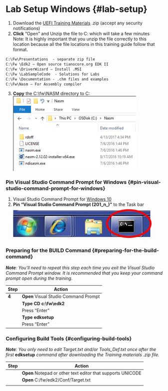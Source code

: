 <!--- @file
 README.md file for Lab_setup

Copyright (c) 2018, Intel Corporation. All rights reserved.<BR>

Redistribution and use in source (original document form) and 'compiled'
forms (converted to PDF, epub, HTML and other formats) with or without
modification, are permitted provided that the following conditions are met:

1) Redistributions of source code (original document form) must retain the
above copyright notice, this list of conditions and the following
disclaimer as the first lines of this file unmodified.

2) Redistributions in compiled form (transformed to other DTDs, converted to
PDF, epub, HTML and other formats) must reproduce the above copyright
notice, this list of conditions and the following disclaimer in the
documentation and/or other materials provided with the distribution.

THIS DOCUMENTATION IS PROVIDED BY TIANOCORE PROJECT "AS IS" AND ANY EXPRESS OR
IMPLIED WARRANTIES, INCLUDING, BUT NOT LIMITED TO, THE IMPLIED WARRANTIES OF
MERCHANTABILITY AND FITNESS FOR A PARTICULAR PURPOSE ARE DISCLAIMED. IN NO
EVENT SHALL TIANOCORE PROJECT BE LIABLE FOR ANY DIRECT, INDIRECT, INCIDENTAL,
SPECIAL, EXEMPLARY, OR CONSEQUENTIAL DAMAGES (INCLUDING, BUT NOT LIMITED TO,
PROCUREMENT OF SUBSTITUTE GOODS OR SERVICES; LOSS OF USE, DATA, OR PROFITS;
OR BUSINESS INTERRUPTION) HOWEVER CAUSED AND ON ANY THEORY OF LIABILITY,
WHETHER IN CONTRACT, STRICT LIABILITY, OR TORT (INCLUDING NEGLIGENCE OR
OTHERWISE) ARISING IN ANY WAY OUT OF THE USE OF THIS DOCUMENTATION, EVEN IF
ADVISED OF THE POSSIBILITY OF SUCH DAMAGE.

-->
# Lab Setup Windows {#lab-setup}


1.  Download the [UEFI Training Materials](https://github.com/Laurie0131/Lab_Material_FW) .zip (accept any security notifications) 
2. **Click** “Open”  and Unzip the file to C: which will take a few minutes <br>
Note:  It is highly important that you unzip the file correctly to this location because all the file locations in this training guide follow that format.
```
C:\Fw\Presentations  - separate zip file 
C:\Fw \Edk2 – Open source tianocore.org EDK II 
C:\Fw \DriverWizard – Install .MSI
C:\Fw \LabSampleCode  - Solutions for Labs
C:\Fw \Documentation - .chm files and examples
C:\Fw\Nasm – For Assembly compiler
```
3.  **Copy** the C:\fw\NASM directory to C: 
![](/media/image110.png)


### Pin Visual Studio Command Prompt for Windows {#pin-visual-studio-command-prompt-for-windows}

1.  Visual Studio Command Prompt for [Windows 10](../microsoft_windows_10__visual_studio_command_prompt.md) 
2. **Pin “Visual Studio Command Prompt (201_n_)”** to the Task bar 
![](/assets/TaskBar.JPG)

### Preparing for the BUILD Command {#preparing-for-the-build-command}

**_Note_**_: You’ll need to repeat this step each time you exit the Visual Studio Command Prompt window. It is recommended that you keep your command prompt open during the training._

| **Step** | **Action** |
| --- | --- |
| **4** | **Open** Visual Studio Command Prompt |
|  | **Type CD c:\fw\edk2** |
|  | Press “Enter” |
|  | **Type edksetup** |
|  | Press “Enter” |

### Configuring Build Tools {#configuring-build-tools}

**_Note_**_: You only need to edit Target.txt and/or Tools_Def.txt once after the first_ **edksetup** _command after downloading the Training materials .zip file._

| **Step** | **Action** |
| --- | --- |
|  | **Open** Notepad or other text editor that supports UNICODE |
|  | **Open** C:/fw/edk2/Conf/Target.txt |
|  |  |